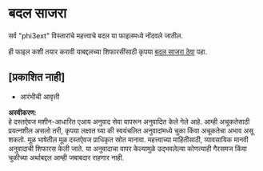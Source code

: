 # बदल साजरा

सर्व "phi3ext" विस्तारांचे महत्त्वाचे बदल या फाइलमध्ये नोंदवले जातील.

ही फाइल कशी तयार करावी याबद्दलच्या शिफारसींसाठी कृपया [बदल साजरा ठेवा](http://keepachangelog.com/) पहा.

## [प्रकाशित नाही]

- आरंभीची आवृत्ती

**अस्वीकरण**:  
हे दस्तऐवज मशीन-आधारित एआय अनुवाद सेवा वापरून अनुवादित केले गेले आहे. आम्ही अचूकतेसाठी प्रयत्नशील असलो तरी, कृपया लक्षात घ्या की स्वयंचलित अनुवादांमध्ये चुका किंवा अचूकतेचा अभाव असू शकतो. मूळ भाषेतील मूळ दस्तऐवज प्राधिकृत स्रोत मानावा. महत्त्वाच्या माहितीसाठी, व्यावसायिक मानवी अनुवादाची शिफारस केली जाते. या अनुवादाचा वापर केल्यामुळे उद्भवलेल्या कोणत्याही गैरसमज किंवा चुकीच्या अर्थाबद्दल आम्ही जबाबदार राहणार नाही.